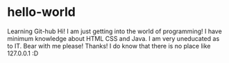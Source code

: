 # hello-world
Learning Git-hub
Hi! I am just getting into the world of programming! I have minimum knowledge about HTML CSS and Java. I am very uneducated as to IT. Bear with me please!
Thanks!  I do know that there is no place like 127.0.0.1 :D
